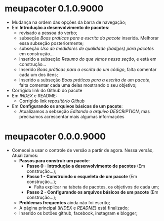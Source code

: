 # meupacoter 0.1.0.9000
* Mudança na ordem das opções da barra de navegação;
* Em **Introdução a desenvolvimento de pacotes**:
  * revisado a pessoa do verbo;
  * subseção *Boas práticas para a escrita do pacote* inserida. Melhorar essa subseção posteriormente;
  * subseção *Uso de medidores de qualidade (*badges*) para pacotes* em construção...
  * inserido a subseção *Resumo do que vimos nessa seção*, e está em construção...
  * Inserido *Boas práticas para a escrita de um código*, falta comentar cada um dos itens;
  * Inserido a subseção *Boas práticas para a escrita de um pacote*, falta comentar cada uma delas mostrando o seu objetivo;
* Corrigido link do Github do pacote
* Em *INDEX* e README:
  * Corrigido link *repositório Github*
* Em **Configurando os arquivos básicos de um pacote**:
  * Atualizamos a sebseção *Editando o arquivo DESCRIPTION*, mas precisamos acrescentar mais algumas informações

# meupacoter 0.0.0.9000

* Comecei a usar o controle de versão a partir de agora. Nessa versão, Atualizamos:
  * **Passos para construir um pacote**:
    * **Passo 0 - Introdução a desenvolvimento de pacotes** (Em construção...);
    * **Passo 1 - Construindo o esqueleto de um pacote** (Em construção...);
      * Falta explicar na tabeta de pacotes, os objetivos de cada um;
    * **Passo 2 - Configurando os arquivos básicos de um pacote** (Em construção...);
  * **Problemas frequentes** ainda não foi escrito;
  * A página principal (*INDEX*  e *README*) está finalizado;
  * Inserido os botões github, facebook, instagram e blogger;
 
